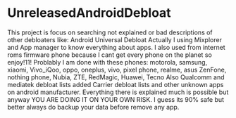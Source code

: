 # UnreleasedAndroidDebloat
This project is focus on searching not explained or bad descriptions of other debloaters like: Android Universal Debloat
Actually I using Mixplorer and App manager to know everything about apps. I also used from internet roms firmware phone because I cant get every phone on the planet so enjoy!11!
Problably I am done with these phones: motorola, samsung, xiaomi, Vivo_iQoo, oppo, oneplus, vivo, pixel phone, realme, asus ZenFone, nothing phone, Nubia, ZTE, RedMagic, Huawei, Tecno
Also Qualcomm and mediatek debloat lists added
Carrier debloat lists and other unknown apps on android manufacturer.
Everything there is explained much is possible but anyway YOU ARE DOING IT ON YOUR OWN RISK. I guess its 90% safe but better always do backup your data before remove any app.
